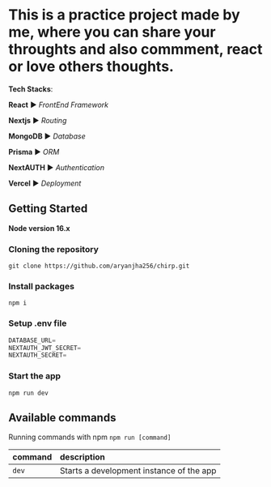 # This is a practice project made by me, where you can share your throughts and also commment, react or love others thoughts.

**Tech Stacks**:

**React** ▶ _FrontEnd Framework_

**Nextjs** ▶ _Routing_

**MongoDB** ▶ _Database_

**Prisma** ▶ _ORM_

**NextAUTH** ▶ _Authentication_

**Vercel** ▶ _Deployment_

## Getting Started

**Node version 16.x**

### Cloning the repository

```shell
git clone https://github.com/aryanjha256/chirp.git
```

### Install packages

```shell
npm i
```

### Setup .env file

```js
DATABASE_URL=
NEXTAUTH_JWT_SECRET=
NEXTAUTH_SECRET=
```

### Start the app

```shell
npm run dev
```

## Available commands

Running commands with npm `npm run [command]`

| command | description                              |
| :------ | :--------------------------------------- |
| `dev`   | Starts a development instance of the app |
